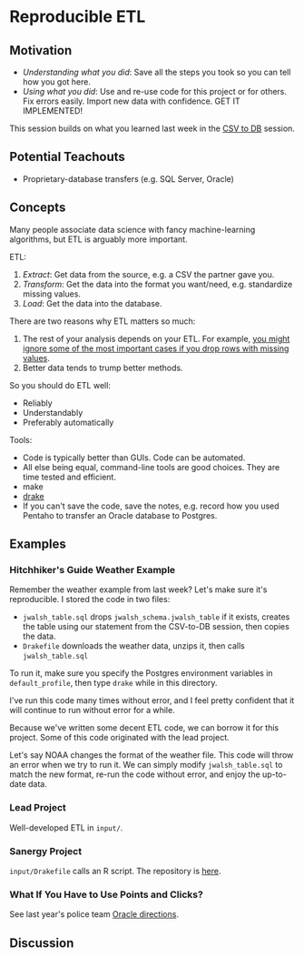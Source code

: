 # Reproducible ETL

## Motivation
* *Understanding what you did*: Save all the steps you took so you can tell how you got here. 
* *Using what you did*: Use and re-use code for this project or for others. Fix errors easily. Import new data with confidence. GET IT IMPLEMENTED!

This session builds on what you learned last week in the [CSV to DB](https://github.com/dssg/hitchhikers-guide/tree/master/tech-tutorials/csvtodb) session.


## Potential Teachouts
* Proprietary-database transfers (e.g. SQL Server, Oracle) 
 

## Concepts
Many people associate data science with fancy machine-learning algorithms, but ETL is arguably more important.

ETL: 

1. *Extract*: Get data from the source, e.g. a CSV the partner gave you.
2. *Transform*: Get the data into the format you want/need, e.g. standardize missing values.
3. *Load*: Get the data into the database.

There are two reasons why ETL matters so much:

1. The rest of your analysis depends on your ETL. For example, [you might ignore some of the most important cases if you drop rows with missing values](http://www.stabilityjournal.org/articles/10.5334/sta.cr/). 
2. Better data tends to trump better methods.

So you should do ETL well:
* Reliably
* Understandably
* Preferably automatically

Tools:
* Code is typically better than GUIs. Code can be automated.
* All else being equal, command-line tools are good choices. They are time tested and efficient.
* make
* [drake](https://github.com/Factual/drake)
* If you can't save the code, save the notes, e.g. record how you used Pentaho to transfer an Oracle database to Postgres.


## Examples

### Hitchhiker's Guide Weather Example
Remember the weather example from last week? Let's make sure it's reproducible. I stored the code in two files:
* `jwalsh_table.sql` drops `jwalsh_schema.jwalsh_table` if it exists, creates the table using our statement from the CSV-to-DB session, then copies the data.
* `Drakefile` downloads the weather data, unzips it, then calls `jwalsh_table.sql`

To run it, make sure you specify the Postgres environment variables in `default_profile`, then type `drake` while in this directory.

I've run this code many times without error, and I feel pretty confident that it will continue to run without error for a while.

Because we've written some decent ETL code, we can borrow it for this project. Some of this code originated with the lead project.

Let's say NOAA changes the format of the weather file. This code will throw an error when we try to run it. We can simply modify `jwalsh_table.sql` to match the new format, re-run the code without error, and enjoy the up-to-date data. 


### Lead Project
Well-developed ETL in `input/`. 

### Sanergy Project
`input/Drakefile` calls an R script. The repository is [here](https://github.com/dssg/sanergy).

### What If You Have to Use Points and Clicks?
See last year's police team [Oracle directions](https://github.com/dssg/police/tree/master/input/cmpd/oracle_export_code).

## Discussion

